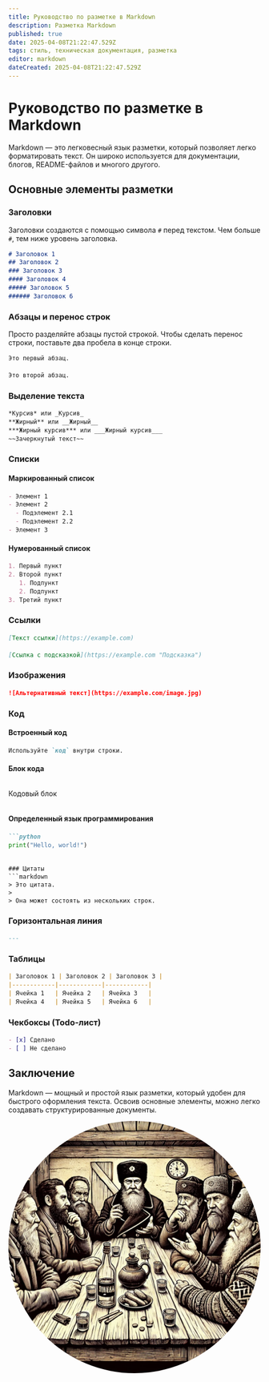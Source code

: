 ```yaml
---
title: Руководство по разметке в Markdown
description: Разметка Markdown
published: true
date: 2025-04-08T21:22:47.529Z
tags: стиль, техническая документация, разметка
editor: markdown
dateCreated: 2025-04-08T21:22:47.529Z
---
```


# Руководство по разметке в Markdown

Markdown — это легковесный язык разметки, который позволяет легко форматировать текст. Он широко используется для документации, блогов, README-файлов и многого другого.

## Основные элементы разметки

### Заголовки
Заголовки создаются с помощью символа `#` перед текстом. Чем больше `#`, тем ниже уровень заголовка.

```markdown
# Заголовок 1
## Заголовок 2
### Заголовок 3
#### Заголовок 4
##### Заголовок 5
###### Заголовок 6
```

### Абзацы и перенос строк
Просто разделяйте абзацы пустой строкой. Чтобы сделать перенос строки, поставьте два пробела в конце строки.

```markdown
Это первый абзац.

Это второй абзац.
```

### Выделение текста

```markdown
*Курсив* или _Курсив_
**Жирный** или __Жирный__
***Жирный курсив*** или ___Жирный курсив___
~~Зачеркнутый текст~~
```

### Списки
#### Маркированный список
```markdown
- Элемент 1
- Элемент 2
  - Подэлемент 2.1
  - Подэлемент 2.2
- Элемент 3
```

#### Нумерованный список
```markdown
1. Первый пункт
2. Второй пункт
   1. Подпункт
   2. Подпункт
3. Третий пункт
```

### Ссылки
```markdown
[Текст ссылки](https://example.com)

[Ссылка с подсказкой](https://example.com "Подсказка")
```

### Изображения
```markdown
![Альтернативный текст](https://example.com/image.jpg)
```

### Код

#### Встроенный код
```markdown
Используйте `код` внутри строки.
```

#### Блок кода

```markdown
```
Кодовый блок
```
```

#### Определенный язык программирования
```markdown
```python
print("Hello, world!")
```
```

### Цитаты
```markdown
> Это цитата.
>
> Она может состоять из нескольких строк.
```

### Горизонтальная линия
```markdown
---
```

### Таблицы
```markdown
| Заголовок 1 | Заголовок 2 | Заголовок 3 |
|------------|------------|------------|
| Ячейка 1   | Ячейка 2   | Ячейка 3   |
| Ячейка 4   | Ячейка 5   | Ячейка 6   |
```

### Чекбоксы (Todo-лист)
```markdown
- [x] Сделано
- [ ] Не сделано
```

## Заключение
Markdown — мощный и простой язык разметки, который удобен для быстрого оформления текста. Освоив основные элементы, можно легко создавать структурированные документы.


<img src="/image.png" style="border-radius: 50%;">